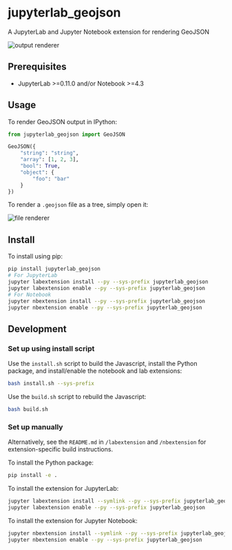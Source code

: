 # jupyterlab_geojson

A JupyterLab and Jupyter Notebook extension for rendering GeoJSON

![output renderer](http://g.recordit.co/QAsC7YULcY.gif)

## Prerequisites

* JupyterLab >=0.11.0 and/or Notebook >=4.3

## Usage

To render GeoJSON output in IPython:

```python
from jupyterlab_geojson import GeoJSON

GeoJSON({
    "string": "string",
    "array": [1, 2, 3],
    "bool": True,
    "object": {
        "foo": "bar"
    }
})
```

To render a `.geojson` file as a tree, simply open it:

![file renderer](http://g.recordit.co/cbf0xnQHKn.gif)

## Install

To install using pip:

```bash
pip install jupyterlab_geojson
# For JupyterLab
jupyter labextension install --py --sys-prefix jupyterlab_geojson
jupyter labextension enable --py --sys-prefix jupyterlab_geojson
# For Notebook
jupyter nbextension install --py --sys-prefix jupyterlab_geojson
jupyter nbextension enable --py --sys-prefix jupyterlab_geojson
```

## Development

### Set up using install script

Use the `install.sh` script to build the Javascript, install the Python package, and install/enable the notebook and lab extensions:

```bash
bash install.sh --sys-prefix
```

Use the `build.sh` script to rebuild the Javascript:

```bash
bash build.sh
```

### Set up manually

Alternatively, see the `README.md` in `/labextension` and `/nbextension` for extension-specific build instructions. 

To install the Python package:

```bash
pip install -e .
```

To install the extension for JupyterLab:

```bash
jupyter labextension install --symlink --py --sys-prefix jupyterlab_geojson
jupyter labextension enable --py --sys-prefix jupyterlab_geojson
```

To install the extension for Jupyter Notebook:

```bash
jupyter nbextension install --symlink --py --sys-prefix jupyterlab_geojson
jupyter nbextension enable --py --sys-prefix jupyterlab_geojson
```
